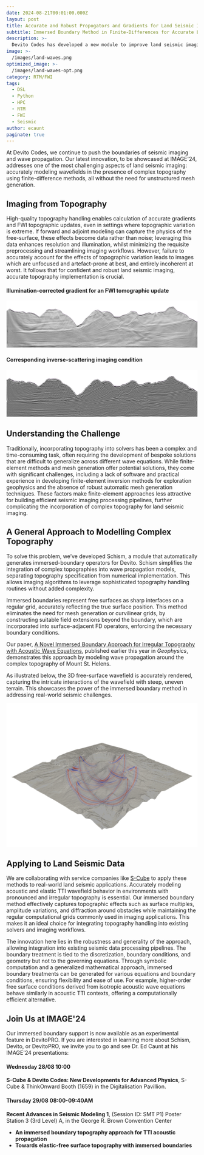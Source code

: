 ```yaml
---
date: 2024-08-21T00:01:00.000Z
layout: post
title: Accurate and Robust Propogators and Gradients for Land Seismic Imaging
subtitle: Immersed Boundary Method in Finite-Differences for Accurate Land-Air Boundary Conditions
description: >-
  Devito Codes has developed a new module to improve land seismic imaging by accurately modeling wavefields in complex topographies without the need for unstructured mesh generation. This innovation uses an immersed boundary method, representing free surfaces on a regular grid and enforcing boundary conditions through field extensions. This approach, showcased in their recent paper and collaboration with S-Cube, allows seamless integration into existing seismic data processing pipelines. Schism’s flexibility and efficiency make it ideal for handling topography in seismic imaging. Learn more at IMAGE'24, where Dr. Ed Caunt will present these advancements.
image: >-
  /images/land-waves.png
optimized_image: >-
  /images/land-waves-opt.png
category: RTM/FWI
tags:
  - DSL
  - Python
  - HPC
  - RTM
  - FWI
  - Seismic
author: ecaunt
paginate: true
---
```


At Devito Codes, we continue to push the boundaries of seismic imaging and wave
propagation. Our latest innovation, to be showcased at IMAGE'24, addresses one
of the most challenging aspects of land seismic imaging: accurately modeling
wavefields in the presence of complex topography using finite-difference
methods, all without the need for unstructured mesh generation.

## Imaging from Topography

High-quality topography handling enables calculation of accurate gradients and FWI topographic updates, even in settings where topographic variation is extreme. If forward and adjoint modeling can capture the physics of the free-surface, these effects become data rather than noise; leveraging this data enhances resolution and illumination, whilst minimizing the requisite preprocessing and streamlining imaging workflows. However, failure to accurately account for the effects of topographic variation leads to images which are unfocused and artefact-prone at best, and entirely incoherent at worst. It follows that for confident and robust land seismic imaging, accurate topography implementation is crucial.

#### Illumination-corrected gradient for an FWI tomographic update
![Example of a corrected gradient for an FWI tomographic update](/images/corrected_fwi_gradient.png)

#### Corresponding inverse-scattering imaging condition
![Example of an inverse-scattering imaging condition](/images/gradient_laplacian_alt_cmap.png)

## Understanding the Challenge

Traditionally, incorporating topography into solvers has been a complex and
time-consuming task, often requiring the development of bespoke solutions that
are difficult to generalize across different wave equations. While
finite-element methods and mesh generation offer potential solutions, they come
with significant challenges, including a lack of software and practical
experience in developing finite-element inversion methods for exploration
geophysics and the absence of robust automatic mesh generation techniques. These
factors make finite-element approaches less attractive for building efficient
seismic imaging processing pipelines, further complicating the incorporation of
complex topography for land seismic imaging.

## A General Approach to Modelling Complex Topography

To solve this problem, we’ve developed Schism, a module that automatically
generates immersed-boundary operators for Devito. Schism simplifies the
integration of complex topographies into wave propagation models, separating
topography specification from numerical implementation. This allows imaging
algorithms to leverage sophisticated topography handling routines without added
complexity.

Immersed boundaries represent free surfaces as sharp interfaces on a regular
grid, accurately reflecting the true surface position. This method eliminates
the need for mesh generation or curvilinear grids, by constructing suitable
field extensions beyond the boundary, which are incorporated into
surface-adjacent FD operators, enforcing the necessary boundary conditions.

Our paper, [A Novel Immersed Boundary Approach for Irregular Topography with
Acoustic Wave Equations](https://doi.org/10.1190/geo2023-0515.1), published
earlier this year in *Geophysics*, demonstrates this approach by modeling wave
propagation around the complex topography of Mount St. Helens.

As illustrated below, the 3D free-surface wavefield is accurately rendered,
capturing the intricate interactions of the wavefield with steep, uneven
terrain. This showcases the power of the immersed boundary method in addressing
real-world seismic challenges.

![Wave propagation around the complex topography of Mount St. Helens](/images/StHelens.png)

## Applying to Land Seismic Data

We are collaborating with service companies like
[S-Cube](https://www.s-cube.com/partnerships/xwi-plus-devito/) to apply these methods to
real-world land seismic applications. Accurately modeling acoustic and elastic
TTI wavefield behavior in environments with pronounced and irregular topography
is essential. Our immersed boundary method effectively captures topographic
effects such as surface multiples, amplitude variations, and diffraction around
obstacles while maintaining the regular computational grids commonly used in
imaging applications. This makes it an ideal choice for integrating topography
handling into existing solvers and imaging workflows.

The innovation here lies in the robustness and generality of the approach,
allowing integration into existing seismic data processing pipelines. The
boundary treatment is tied to the discretization, boundary conditions, and
geometry but not to the governing equations. Through symbolic computation and a
generalized mathematical approach, immersed boundary treatments can be generated
for various equations and boundary conditions, ensuring flexibility and ease of
use. For example, higher-order free surface conditions derived from isotropic
acoustic wave equations behave similarly in acoustic TTI contexts, offering a
computationally efficient alternative.

## Join Us at IMAGE'24

Our immersed boundary support is now available as an experimental feature in
DevitoPRO. If you are interested in learning more about Schism, Devito, or
DevitoPRO, we invite you to go and see Dr. Ed Caunt at his IMAGE'24 presentations:

#### Wednesday 28/08 10:00

**S-Cube & Devito Codes: New Developments for Advanced Physics**, S-Cube & ThinkOnward Booth (1659) in the Digitalisation Pavillion.

#### Thursday 29/08 08:00-09:40AM

**Recent Advances in Seismic Modeling 1**, (Session ID: SMT P1) Poster Station 3 (3rd Level) A, in the George R. Brown Convention Center
* **An immersed boundary topography approach for TTI acoustic propagation**
* **Towards elastic-free surface topography with immersed boundaries**





